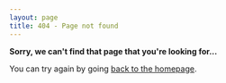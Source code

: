 ```yaml
---
layout: page
title: 404 - Page not found
---
```


**Sorry, we can't find that page that you're looking for...**

You can try again by going [back to the homepage](https://dragon-kernel.pro).

